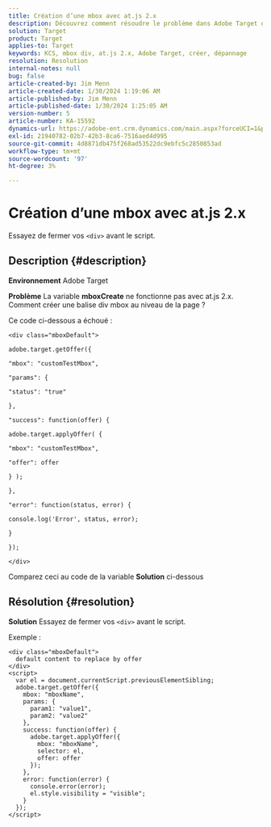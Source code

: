 ```yaml
---
title: Création d’une mbox avec at.js 2.x
description: Découvrez comment résoudre le problème dans Adobe Target de la création d’une balise div mbox au niveau de la page.
solution: Target
product: Target
applies-to: Target
keywords: KCS, mbox div, at.js 2.x, Adobe Target, créer, dépannage
resolution: Resolution
internal-notes: null
bug: false
article-created-by: Jim Menn
article-created-date: 1/30/2024 1:19:06 AM
article-published-by: Jim Menn
article-published-date: 1/30/2024 1:25:05 AM
version-number: 5
article-number: KA-15592
dynamics-url: https://adobe-ent.crm.dynamics.com/main.aspx?forceUCI=1&pagetype=entityrecord&etn=knowledgearticle&id=28eab48a-0dbf-ee11-9079-6045bd006268
exl-id: 21940782-02b7-42b3-8ca6-7516aed4d995
source-git-commit: 4d8871db475f268ad53522dc9ebfc5c2850853ad
workflow-type: tm+mt
source-wordcount: '97'
ht-degree: 3%

---
```


# Création d’une mbox avec at.js 2.x


Essayez de fermer vos `<div>` avant le script.

## Description {#description}


<b>Environnement</b>
Adobe Target

<b>Problème</b>
La variable <b>mboxCreate</b> ne fonctionne pas avec at.js 2.x. Comment créer une balise div mbox au niveau de la page ?

Ce code ci-dessous a échoué :


```
<div class="mboxDefault">

adobe.target.getOffer({

"mbox": "customTestMbox",

"params": {

"status": "true"

},

"success": function(offer) {

adobe.target.applyOffer( {

"mbox": "customTestMbox",

"offer": offer

} );

},

"error": function(status, error) {

console.log('Error', status, error);

}

});

</div>
```




Comparez ceci au code de la variable <b>Solution</b> ci-dessous


## Résolution {#resolution}


<b>Solution</b>
Essayez de fermer vos `<div>` avant le script.

Exemple :


```
<div class="mboxDefault"> 
  default content to replace by offer 
</div> 
<script> 
  var el = document.currentScript.previousElementSibling;
  adobe.target.getOffer({
    mbox: "mboxName",
    params: {
      param1: "value1",
      param2: "value2"
    },
    success: function(offer) {
      adobe.target.applyOffer({
        mbox: "mboxName",
        selector: el,
        offer: offer
      });
    },
    error: function(error) {
      console.error(error);
      el.style.visibility = "visible";
    }
  });
</script>
```
